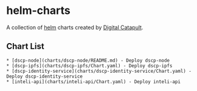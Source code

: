 # helm-charts

A collection of [helm](https://helm.sh) charts created by [Digital Catapult](https://github.com/digicatapult).

## Chart List

    * [dscp-node](charts/dscp-node/README.md) - Deploy dscp-node
    * [dscp-ipfs](charts/dscp-ipfs/Chart.yaml) - Deploy dscp-ipfs
    * [dscp-identity-service](charts/dscp-identity-service/Chart.yaml) - Deploy dscp-identity-service
    * [inteli-api](charts/inteli-api/Chart.yaml) - Deploy inteli-api
